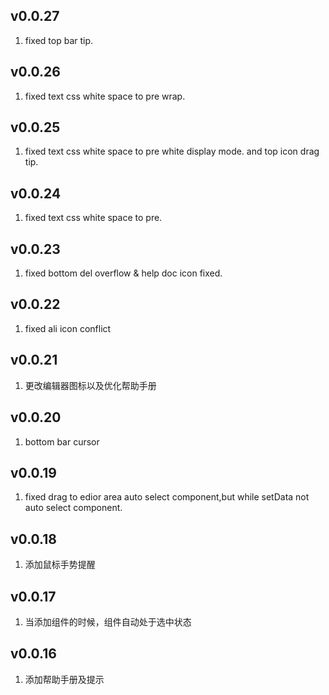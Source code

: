 ## v0.0.27

1. fixed top bar tip.

## v0.0.26

1. fixed text css white space to pre wrap.

## v0.0.25

1. fixed text css white space to pre white display mode. and top icon drag tip.

## v0.0.24

1. fixed text css white space to pre.

## v0.0.23

1. fixed bottom del overflow & help doc icon fixed.

## v0.0.22

1. fixed ali icon conflict

## v0.0.21

1. 更改编辑器图标以及优化帮助手册

## v0.0.20

1. bottom bar cursor

## v0.0.19

1. fixed drag to edior area auto select component,but while setData not auto select component.

## v0.0.18

1. 添加鼠标手势提醒

## v0.0.17

1. 当添加组件的时候，组件自动处于选中状态

## v0.0.16

1. 添加帮助手册及提示
